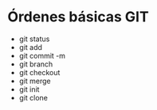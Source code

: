 # Órdenes básicas GIT
- git status
- git add
- git commit -m
- git branch
- git checkout
- git merge
- git init
- git clone


